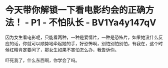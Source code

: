 # 今天带你解锁一下看电影约会的正确方法！ - P1 - 不怕队长 - BV1Ya4y147qV

因为女生看电影呢，只能看两种，一种是爱情片，一种是恐怖片，如果她没什么反应的话，你就可以顺势地牵起她的手，好恐怖啊，别怕别怕别怕，有我在，这个时候杠精肯定要问了，那女生如果不害怕怎么办，我告诉你。

吓死我了，什么东西啊，你学会了吗。